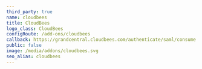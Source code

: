 ```yaml
---
third_party: true
name: cloudbees
title: CloudBees
logo_class: CloudBees
configRoute: /add-ons/cloudbees
callback: https://grandcentral.cloudbees.com/authenticate/saml/consume
public: false
image: /media/addons/cloudbees.svg
seo_alias: cloudbees
---
```

